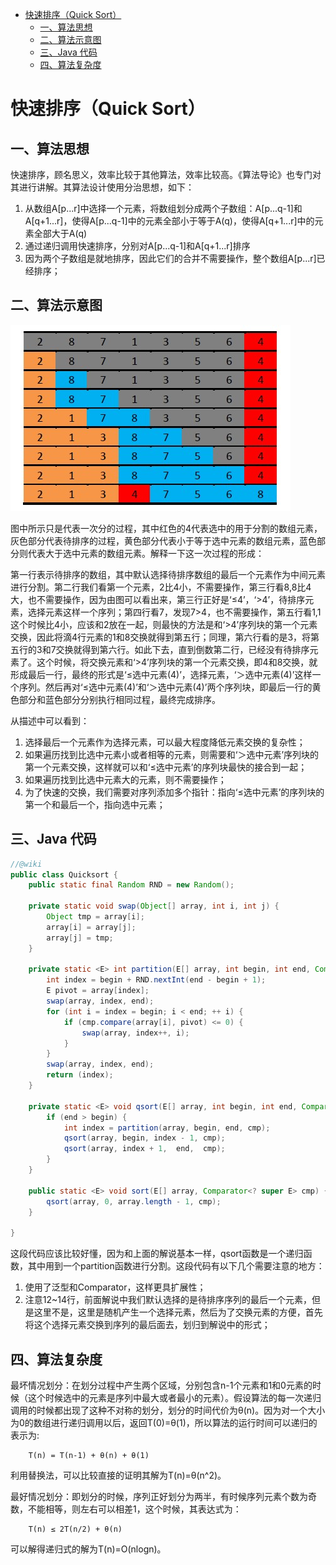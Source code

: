 [TOC levels=1-4]: # " "

- [快速排序（Quick Sort）](#快速排序quick-sort)
    - [一、算法思想](#一算法思想)
    - [二、算法示意图](#二算法示意图)
    - [三、Java 代码](#三java-代码)
    - [四、算法复杂度](#四算法复杂度)


# 快速排序（Quick Sort）

## 一、算法思想

快速排序，顾名思义，效率比较于其他算法，效率比较高。《算法导论》也专门对其进行讲解。其算法设计使用分治思想，如下：

1. 从数组A[p...r]中选择一个元素，将数组划分成两个子数组：A[p...q-1]和A[q+1...r]，使得A[p...q-1]中的元素全部小于等于A(q)，使得A[q+1...r]中的元素全部大于A(q)
2. 通过递归调用快速排序，分别对A[p...q-1]和A[q+1...r]排序
3. 因为两个子数组是就地排序，因此它们的合并不需要操作，整个数组A[p...r]已经排序；

## 二、算法示意图
![](../image/070823217151046.jpg)

图中所示只是代表一次分的过程，其中红色的4代表选中的用于分割的数组元素，灰色部分代表待排序的过程，黄色部分代表小于等于选中元素的数组元素，蓝色部分则代表大于选中元素的数组元素。解释一下这一次过程的形成：

第一行表示待排序的数组，其中默认选择待排序数组的最后一个元素作为中间元素进行分割。第二行我们看第一个元素，2比4小，不需要操作，第三行看8,8比4大，也不需要操作，因为由图可以看出来，第三行正好是‘≤4’，‘>4’，待排序元素，选择元素这样一个序列；第四行看7，发现7>4，也不需要操作，第五行看1,1这个时候比4小，应该和2放在一起，则最快的方法是和‘>4’序列块的第一个元素交换，因此将滴4行元素的1和8交换就得到第五行；同理，第六行看的是3，将第五行的3和7交换就得到第六行。如此下去，直到倒数第二行，已经没有待排序元素了。这个时候，将交换元素和‘>4’序列块的第一个元素交换，即4和8交换，就形成最后一行，最终的形式是‘≤选中元素(4)’，选择元素，‘＞选中元素(4)’这样一个序列。然后再对‘≤选中元素(4)’和‘＞选中元素(4)’两个序列块，即最后一行的黄色部分和蓝色部分分别执行相同过程，最终完成排序。

从描述中可以看到：

1. 选择最后一个元素作为选择元素，可以最大程度降低元素交换的复杂性；
2. 如果遍历找到比选中元素小或者相等的元素，则需要和‘＞选中元素’序列块的第一个元素交换，这样就可以和‘≤选中元素’的序列块最快的接合到一起；
3. 如果遍历找到比选中元素大的元素，则不需要操作；
4. 为了快速的交换，我们需要对序列添加多个指针：指向‘≤选中元素’的序列块的第一个和最后一个，指向选中元素；

## 三、Java 代码
```java
//@wiki
public class Quicksort {
    public static final Random RND = new Random();
 
    private static void swap(Object[] array, int i, int j) {
        Object tmp = array[i];
        array[i] = array[j];
        array[j] = tmp;
    }
 
    private static <E> int partition(E[] array, int begin, int end, Comparator<? super E> cmp) {
        int index = begin + RND.nextInt(end - begin + 1);
        E pivot = array[index];
        swap(array, index, end);    
        for (int i = index = begin; i < end; ++ i) {
            if (cmp.compare(array[i], pivot) <= 0) {
                swap(array, index++, i);
            }
        }
        swap(array, index, end);    
        return (index);
    }
 
    private static <E> void qsort(E[] array, int begin, int end, Comparator<? super E> cmp) {
        if (end > begin) {
            int index = partition(array, begin, end, cmp);
            qsort(array, begin, index - 1, cmp);
            qsort(array, index + 1,  end,  cmp);
        }
    }
 
    public static <E> void sort(E[] array, Comparator<? super E> cmp) {
        qsort(array, 0, array.length - 1, cmp);
    }
 
}
```

这段代码应该比较好懂，因为和上面的解说基本一样，qsort函数是一个递归函数，其中用到一个partition函数进行分割。这段代码有以下几个需要注意的地方：

1. 使用了泛型和Comparator，这样更具扩展性；
2. 注意12~14行，前面解说中我们默认选择的是待排序序列的最后一个元素，但是这里不是，这里是随机产生一个选择元素，然后为了交换元素的方便，首先将这个选择元素交换到序列的最后面去，划归到解说中的形式；

## 四、算法复杂度

 最坏情况划分：在划分过程中产生两个区域，分别包含n-1个元素和1和0元素的时候（这个时候选中的元素是序列中最大或者最小的元素）。假设算法的每一次递归调用的时候都出现了这种不对称的划分，划分的时间代价为θ(n)。因为对一个大小为0的数组进行递归调用以后，返回T(0)=θ(1)，所以算法的运行时间可以递归的表示为:

        T(n) = T(n-1) + θ(n) + θ(1)
利用替换法，可以比较直接的证明其解为T(n)=θ(n^2)。

最好情况划分：即划分的时候，序列正好划分为两半，有时候序列元素个数为奇数，不能相等，则左右可以相差1，这个时候，其表达式为：

        T(n) ≤ 2T(n/2) + θ(n)

可以解得递归式的解为T(n)=O(nlogn)。
